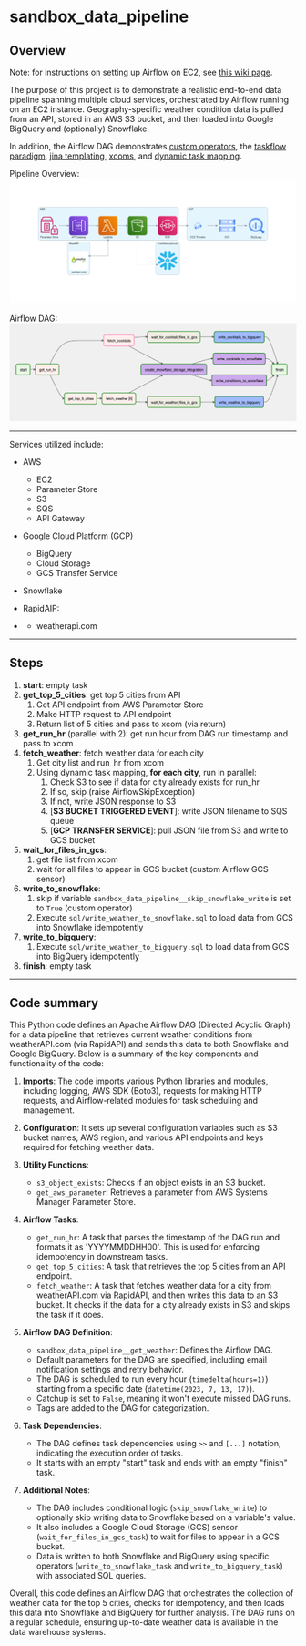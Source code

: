 # sandbox_data_pipeline

## Overview

Note: for instructions on setting up Airflow on EC2, see [this wiki page](https://qbiz-wiki.com/en/technology/airflow/airflow_on_ec2).

The purpose of this project is to demonstrate a realistic end-to-end data pipeline
spanning multiple cloud services, orchestrated by Airflow running on an EC2 instance.
Geography-specific weather condition data is pulled from an API, 
stored in an AWS S3 bucket, and then loaded into Google BigQuery and (optionally) Snowflake.

In addition, the Airflow DAG demonstrates
[custom operators](https://airflow.apache.org/docs/apache-airflow/stable/howto/custom-operator.html),
the [taskflow paradigm](https://docs.astronomer.io/learn/airflow-decorators),
[jina templating](https://airflow.apache.org/docs/apache-airflow/stable/templates-ref.html),
[xcoms](https://airflow.apache.org/docs/apache-airflow/stable/core-concepts/xcoms.html),
and [dynamic task mapping](https://docs.astronomer.io/learn/dynamic-tasks).



Pipeline Overview:
![pipeline overview](/diagram_images/sandbox_data_pipeline.png)

Airflow DAG:
![airflow DAG](diagram_images/airflow_dag.png)


---

Services utilized include:

- AWS
  - EC2
  - Parameter Store
  - S3
  - SQS
  - API Gateway


- Google Cloud Platform (GCP)
  - BigQuery
  - Cloud Storage
  - GCS Transfer Service


- Snowflake


- RapidAIP:
- - weatherapi.com

---

## Steps

1. **start**: empty task
2. **get_top_5_cities**: get top 5 cities from API
   1. Get API endpoint from AWS Parameter Store
   2. Make HTTP request to API endpoint
   3. Return list of 5 cities and pass to xcom (via return)
3.  **get_run_hr** (parallel with 2): get run hour from DAG run timestamp and pass to xcom
4. **fetch_weather**: fetch weather data for each city
   1. Get city list and run_hr from xcom
   2. Using dynamic task mapping, **for each city**, run in parallel:
      1. Check S3 to see if data for city already exists for run_hr
      2. If so, skip (raise AirflowSkipException)
      3. If not, write JSON response to S3
      4. [**S3 BUCKET TRIGGERED EVENT**]: write JSON filename to SQS queue
      5. [**GCP TRANSFER SERVICE**]: pull JSON file from S3 and write to GCS bucket
5. **wait_for_files_in_gcs**:
   1. get file list from xcom
   2. wait for all files to appear in GCS bucket (custom Airflow GCS sensor)
6. **write_to_snowflake**:
   1. skip if variable `sandbox_data_pipeline__skip_snowflake_write` is set to `True` (custom operator)
   2. Execute `sql/write_weather_to_snowflake.sql` to load data from GCS into Snowflake idempotently
7. **write_to_bigquery**:
   1. Execute `sql/write_weather_to_bigquery.sql` to load data from GCS into BigQuery idempotently
8. **finish**: empty task

---

## Code summary ##
This Python code defines an Apache Airflow DAG (Directed Acyclic Graph) for a data pipeline that retrieves current weather conditions from weatherAPI.com (via RapidAPI) and sends this data to both Snowflake and Google BigQuery. Below is a summary of the key components and functionality of the code:

1. **Imports**: The code imports various Python libraries and modules, including logging, AWS SDK (Boto3), requests for making HTTP requests, and Airflow-related modules for task scheduling and management.

2. **Configuration**: It sets up several configuration variables such as S3 bucket names, AWS region, and various API endpoints and keys required for fetching weather data.

3. **Utility Functions**:
   - `s3_object_exists`: Checks if an object exists in an S3 bucket.
   - `get_aws_parameter`: Retrieves a parameter from AWS Systems Manager Parameter Store.

4. **Airflow Tasks**:
   - `get_run_hr`: A task that parses the timestamp of the DAG run and formats it as 'YYYYMMDDHH00'. This is used for enforcing idempotency in downstream tasks.
   - `get_top_5_cities`: A task that retrieves the top 5 cities from an API endpoint.
   - `fetch_weather`: A task that fetches weather data for a city from weatherAPI.com via RapidAPI, and then writes this data to an S3 bucket. It checks if the data for a city already exists in S3 and skips the task if it does.
   
5. **Airflow DAG Definition**:
   - `sandbox_data_pipeline__get_weather`: Defines the Airflow DAG.
   - Default parameters for the DAG are specified, including email notification settings and retry behavior.
   - The DAG is scheduled to run every hour (`timedelta(hours=1)`) starting from a specific date (`datetime(2023, 7, 13, 17)`).
   - Catchup is set to `False`, meaning it won't execute missed DAG runs.
   - Tags are added to the DAG for categorization.

6. **Task Dependencies**:
   - The DAG defines task dependencies using `>>` and `[...]` notation, indicating the execution order of tasks.
   - It starts with an empty "start" task and ends with an empty "finish" task.

7. **Additional Notes**:
   - The DAG includes conditional logic (`skip_snowflake_write`) to optionally skip writing data to Snowflake based on a variable's value.
   - It also includes a Google Cloud Storage (GCS) sensor (`wait_for_files_in_gcs_task`) to wait for files to appear in a GCS bucket.
   - Data is written to both Snowflake and BigQuery using specific operators (`write_to_snowflake_task` and `write_to_bigquery_task`) with associated SQL queries.

Overall, this code defines an Airflow DAG that orchestrates the collection of weather data for the top 5 cities, checks for idempotency, and then loads this data into Snowflake and BigQuery for further analysis. The DAG runs on a regular schedule, ensuring up-to-date weather data is available in the data warehouse systems.
